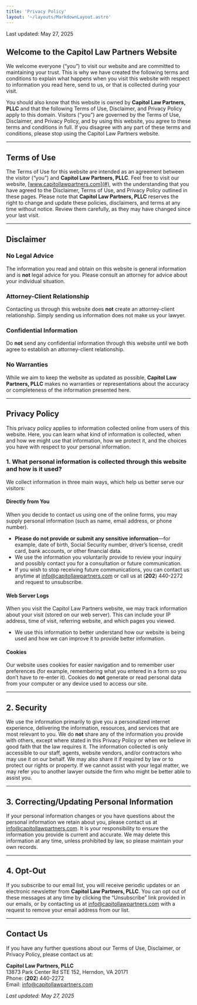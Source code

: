 ```yaml
---
title: 'Privacy Policy'
layout: '~/layouts/MarkdownLayout.astro'
---
```


Last updated: May 27, 2025

## Welcome to the Capitol Law Partners Website

We welcome everyone (“you”) to visit our website and are committed to maintaining your trust. This is why we have created the following terms and conditions to explain what happens when you visit this website with respect to information you read here, send to us, or that is collected during your visit.

You should also know that this website is owned by **Capitol Law Partners, PLLC** and that the following Terms of Use, Disclaimer, and Privacy Policy apply to this domain. Visitors (“you”) are governed by the Terms of Use, Disclaimer, and Privacy Policy, and by using this website, you agree to these terms and conditions in full. If you disagree with any part of these terms and conditions, please stop using the Capitol Law Partners website.

---

## Terms of Use

The Terms of Use for this website are intended as an agreement between the visitor (“you”) and **Capitol Law Partners, PLLC**. Feel free to visit our website, [www.capitollawpartners.com](#), with the understanding that you have agreed to the Disclaimer, Terms of Use, and Privacy Policy outlined in these pages. Please note that **Capitol Law Partners, PLLC** reserves the right to change and update these policies, disclaimers, and terms at any time without notice. Review them carefully, as they may have changed since your last visit.

---

## Disclaimer

### No Legal Advice

The information you read and obtain on this website is general information and is **not** legal advice for you. Please consult an attorney for advice about your individual situation.

### Attorney-Client Relationship

Contacting us through this website does **not** create an attorney-client relationship. Simply sending us information does not make us your lawyer.

### Confidential Information

Do **not** send any confidential information through this website until we both agree to establish an attorney-client relationship.

### No Warranties

While we aim to keep the website as updated as possible, **Capitol Law Partners, PLLC** makes no warranties or representations about the accuracy or completeness of the information presented here.

---

## Privacy Policy

This privacy policy applies to information collected online from users of this website. Here, you can learn what kind of information is collected, when and how we might use that information, how we protect it, and the choices you have with respect to your personal information.

### 1. What personal information is collected through this website and how is it used?

We collect information in three main ways, which help us better serve our visitors:

#### Directly from You

When you decide to contact us using one of the online forms, you may supply personal information (such as name, email address, or phone number).

- **Please do not provide or submit any sensitive information**—for example, date of birth, Social Security number, driver’s license, credit card, bank accounts, or other financial data.
- We use the information you voluntarily provide to review your inquiry and possibly contact you for a consultation or future communication.
- If you wish to stop receiving future communications, you can contact us anytime at [info@capitollawpartners.com](mailto:info@capitollawpartners.com) or call us at (**202**) 440-2272 and request to unsubscribe.

#### Web Server Logs

When you visit the Capitol Law Partners website, we may track information about your visit (stored on our web server). This can include your IP address, time of visit, referring website, and which pages you viewed.

- We use this information to better understand how our website is being used and how we can improve it to provide better information.

#### Cookies

Our website uses cookies for easier navigation and to remember user preferences (for example, remembering what you entered in a form so you don’t have to re-enter it). Cookies do **not** generate or read personal data from your computer or any device used to access our site.

---

## 2. Security

We use the information primarily to give you a personalized internet experience, delivering the information, resources, and services that are most relevant to you. We do **not** share any of the information you provide with others, except where stated in this Privacy Policy or when we believe in good faith that the law requires it. The information collected is only accessible to our staff, agents, website vendors, and/or contractors who may use it on our behalf. We may also share it if required by law or to protect our rights or property. If we cannot assist with your legal matter, we may refer you to another lawyer outside the firm who might be better able to assist you.

---

## 3. Correcting/Updating Personal Information

If your personal information changes or you have questions about the personal information we retain about you, please contact us at [info@capitollawpartners.com](mailto:info@capitollawpartners.com). It is your responsibility to ensure the information you provide is current and accurate. We may delete this information at any time, unless prohibited by law, so please maintain your own records.

---

## 4. Opt-Out

If you subscribe to our email list, you will receive periodic updates or an electronic newsletter from **Capitol Law Partners, PLLC**. You can opt out of these messages at any time by clicking the “Unsubscribe” link provided in our emails, or by contacting us at [info@capitollawpartners.com](mailto:info@capitollawpartners.com) with a request to remove your email address from our list.

---

## Contact Us

If you have any further questions about our Terms of Use, Disclaimer, or Privacy Policy, please contact us at:

**Capitol Law Partners, PLLC**  
13873 Park Center Rd STE 152, Herndon, VA 20171  
Phone: (**202**) 440-2272  
Email: [info@capitollawpartners.com](mailto:info@capitollawpartners.com)

_Last updated: May 27, 2025_
